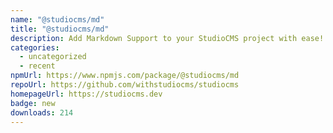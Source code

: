 ```yaml
---
name: "@studiocms/md"
title: "@studiocms/md"
description: Add Markdown Support to your StudioCMS project with ease!
categories:
  - uncategorized
  - recent
npmUrl: https://www.npmjs.com/package/@studiocms/md
repoUrl: https://github.com/withstudiocms/studiocms
homepageUrl: https://studiocms.dev
badge: new
downloads: 214
---
```

